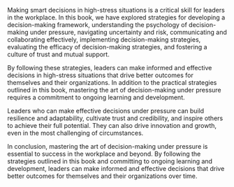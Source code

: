 
Making smart decisions in high-stress situations is a critical skill for leaders in the workplace. In this book, we have explored strategies for developing a decision-making framework, understanding the psychology of decision-making under pressure, navigating uncertainty and risk, communicating and collaborating effectively, implementing decision-making strategies, evaluating the efficacy of decision-making strategies, and fostering a culture of trust and mutual support.

By following these strategies, leaders can make informed and effective decisions in high-stress situations that drive better outcomes for themselves and their organizations. In addition to the practical strategies outlined in this book, mastering the art of decision-making under pressure requires a commitment to ongoing learning and development.

Leaders who can make effective decisions under pressure can build resilience and adaptability, cultivate trust and credibility, and inspire others to achieve their full potential. They can also drive innovation and growth, even in the most challenging of circumstances.

In conclusion, mastering the art of decision-making under pressure is essential to success in the workplace and beyond. By following the strategies outlined in this book and committing to ongoing learning and development, leaders can make informed and effective decisions that drive better outcomes for themselves and their organizations over time.
